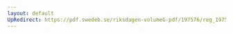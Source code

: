 ```yaml
---
layout: default
UpRedirect: https://pdf.swedeb.se/riksdagen-volumeG-pdf/197576/reg_197576__reg_03.pdf
---
```

